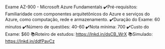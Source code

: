 Exame AZ-900 - Microsoft Azure Fundamentals
✔️Pré-requisitos: Familiaridade com componentes arquitetônicos do Azure e serviços do Azure, como computação, rede e armazenamento.
✔️Duração do Exame: 60 minutos
✔️Número de questões: 40-60
✔️Nota mínima: 700
✔️Custo do Exame: $60
📚Roteiro de estudos: https://lnkd.in/dsCB_WrX
📚Simulado: https://lnkd.in/ddfPavCz